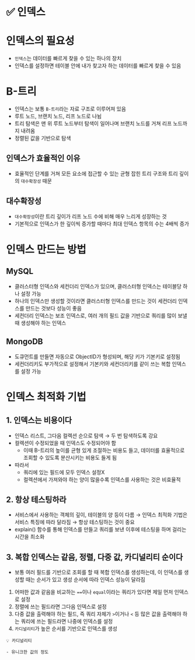 
# ✅ 인덱스

# 인덱스의 필요성

- `인덱스`는 데이터를 빠르게 찾을 수 있는 하나의 장치
- 인덱스를 설정하면 테이블 안에 내가 찾고자 하는 데이터를 빠르게 찾을 수 있음

# B-트리

- 인덱스는 보통 `B-트리`라는 자료 구조로 이루어져 있음
- 루트 노드, 브랜치 노드, 리프 노드로 나뉨
- 트리 탐색은 맨 위 루트 노드부터 탐색이 일어나며 브랜치 노드를 거쳐 리프 노드까지 내려옴
- 정렬된 값을 기반으로 탐색

## 인덱스가 효율적인 이유

- 효율적인 단계를 거쳐 모든 요소에 접근할 수 있는 균형 잡힌 트리 구조와 트리 깊이의 `대수확장성` 때문

## 대수확장성

- `대수확장성`이란 트리 깊이가 리프 노드 수에 비해 매우 느리게 성장하는 것
- 기본적으로 인덱스가 한 깊이씩 증가할 때마다 최대 인덱스 항목의 수는 4배씩 증가

# 인덱스 만드는 방법

## MySQL

- 클러스터형 인덱스와 세컨더리 인덱스가 있으며, 클러스터형 인덱스는 테이블당 하나 설정 가능
- 하나의 인덱스만 생성할 것이라면 클러스터형 인덱스를 만드는 것이 세컨더리 인덱스를 만드는 것보다 성능이 좋음
- 세컨더리 인덱스는 보조 인덱스로, 여러 개의 필드 값을 기반으로 쿼리를 많이 보낼 때 생성해야 하는 인덱스

## MongoDB

- 도큐먼트를 만들면 자동으로 ObjectID가 형성되며, 해당 키가 기본키로 설정됨
- 세컨더리키도 부가적으로 설정해서 기본키와 세컨더리키를 같이 쓰는 복합 인덱스를 설정 가능

# 인덱스 최적화 기법

## 1. 인덱스는 비용이다

- 인덱스 리스트, 그다음 컬렉션 순으로 탐색 → 두 번 탐색하도록 강요
- 컬렉션이 수정되었을 때 인덱스도 수정되어야 함
    - 이때 B-트리의 높이를 균형 있게 조절하는 비용도 들고, 데이터를 효율적으로 조회할 수 있도록 분산시키는 비용도 들게 됨
- 따라서
    - 쿼리에 있는 필드에 모두 인덱스 설정X
    - 컬렉션에서 가져와야 하는 양이 많을수록 인덱스를 사용하는 것은 비효율적

## 2. 항상 테스팅하라

- 서비스에서 사용하는 객체의 깊이, 테이블의 양 등이 다름 → 인덱스 최적화 기법은 서비스 특징에 따라 달라짐 → 항상 테스팅하는 것이 중요
- explain() 함수를 통해 인덱스를 만들고 쿼리를 보낸 이후에 테스팅을 하며 걸리는 시간을 최소화

## 3. 복합 인덱스는 같음, 정렬, 다중 값, 카디널리티 순이다

- 보통 여러 필드를 기반으로 조회를 할 때 복합 인덱스를 생성하는데, 이 인덱스를 생성할 때는 순서가 있고 생성 순서에 따라 인덱스 성능이 달라짐
1. 어떠한 값과 같음을 비교하는 `==`이나 `equal`이라는 쿼리가 있다면 제일 먼저 인덱스로 설정
2. 정렬에 쓰는 필드라면 그다음 인덱스로 설정
3. 다중 값을 출력해야 하는 필드, 즉 쿼리 자체가 `>`이거나 `<` 등 많은 값을 출력해야 하는 쿼리에 쓰는 필드라면 나중에 인덱스를 설정
4. `카디널리티`가 높은 순서를 기반으로 인덱스를 생성

```
💡 카디널리티

- 유니크한 값의 정도
```